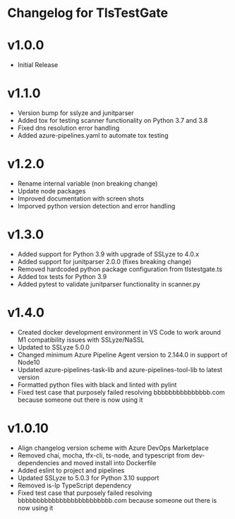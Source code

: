 # Changelog for TlsTestGate

# v1.0.0
- Initial Release

# v1.1.0
- Version bump for sslyze and junitparser
- Added tox for testing scanner functionality on Python 3.7 and 3.8
- Fixed dns resolution error handling
- Added azure-pipelines.yaml to automate tox testing

# v1.2.0
- Rename internal variable (non breaking change)
- Update node packages
- Improved documentation with screen shots
- Imporved python version detection and error handling

# v1.3.0
- Added support for Python 3.9 with upgrade of SSLyze to 4.0.x
- Added support for junitparser 2.0.0 (fixes breaking change)
- Removed hardcoded python package configuration from tlstestgate.ts
- Added tox tests for Python 3.9
- Added pytest to validate junitparser functionality in scanner.py

# v1.4.0
- Created docker development environment in VS Code to work around M1 compatibility issues with SSLyze/NaSSL
- Updated to SSLyze 5.0.0
- Changed minimum Azure Pipeline Agent version to 2.144.0 in support of Node10
- Updated azure-pipelines-task-lib and azure-pipelines-tool-lib to latest version
- Formatted python files with black and linted with pylint
- Fixed test case that purposely failed resolving bbbbbbbbbbbbbbb.com because someone out there is now using it

# v1.0.10
- Align changelog version scheme with Azure DevOps Marketplace
- Removed chai, mocha, tfx-cli, ts-node, and typescript from dev-dependencies and moved install into Dockerfile
- Added eslint to project and pipelines
- Updated SSLyze to 5.0.3 for Python 3.10 support
- Removed is-Ip TypeScript dependency
- Fixed test case that purposely failed resolving bbbbbbbbbbbbbbbbbbbbbbbbb.com because someone out there is now using it